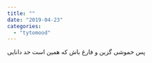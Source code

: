 ```yaml
---
title: ""
date: "2019-04-23"
categories: 
  - "tytomood"
---
```


‏پس خموشى گزین و فارغ باش که همین است حد دانایى

